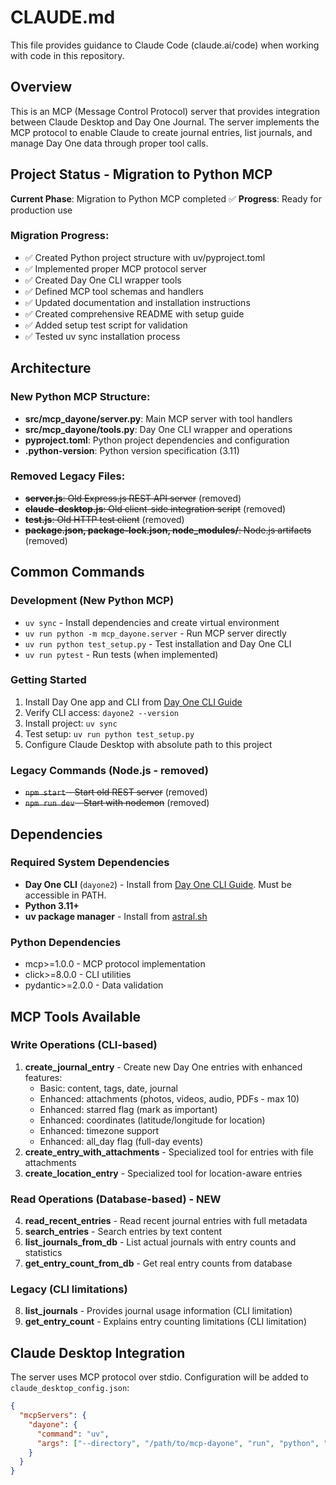 # CLAUDE.md

This file provides guidance to Claude Code (claude.ai/code) when working with code in this repository.

## Overview

This is an MCP (Message Control Protocol) server that provides integration between Claude Desktop and Day One Journal. The server implements the MCP protocol to enable Claude to create journal entries, list journals, and manage Day One data through proper tool calls.

## Project Status - Migration to Python MCP

**Current Phase**: Migration to Python MCP completed ✅
**Progress**: Ready for production use

### Migration Progress:
- ✅ Created Python project structure with uv/pyproject.toml
- ✅ Implemented proper MCP protocol server 
- ✅ Created Day One CLI wrapper tools
- ✅ Defined MCP tool schemas and handlers
- ✅ Updated documentation and installation instructions
- ✅ Created comprehensive README with setup guide
- ✅ Added setup test script for validation
- ✅ Tested uv sync installation process

## Architecture

### New Python MCP Structure:
- **src/mcp_dayone/server.py**: Main MCP server with tool handlers
- **src/mcp_dayone/tools.py**: Day One CLI wrapper and operations
- **pyproject.toml**: Python project dependencies and configuration
- **.python-version**: Python version specification (3.11)

### Removed Legacy Files:
- ~~**server.js**: Old Express.js REST API server~~ (removed)
- ~~**claude-desktop.js**: Old client-side integration script~~ (removed)
- ~~**test.js**: Old HTTP test client~~ (removed)
- ~~**package.json, package-lock.json, node_modules/**: Node.js artifacts~~ (removed)

## Common Commands

### Development (New Python MCP)
- `uv sync` - Install dependencies and create virtual environment
- `uv run python -m mcp_dayone.server` - Run MCP server directly
- `uv run python test_setup.py` - Test installation and Day One CLI
- `uv run pytest` - Run tests (when implemented)

### Getting Started
1. Install Day One app and CLI from [Day One CLI Guide](https://dayoneapp.com/guides/tips-and-tutorials/command-line-interface-cli)
2. Verify CLI access: `dayone2 --version`
3. Install project: `uv sync`
4. Test setup: `uv run python test_setup.py`
5. Configure Claude Desktop with absolute path to this project

### Legacy Commands (Node.js - removed)
- ~~`npm start` - Start old REST server~~ (removed)
- ~~`npm run dev` - Start with nodemon~~ (removed)

## Dependencies

### Required System Dependencies
- **Day One CLI** (`dayone2`) - Install from [Day One CLI Guide](https://dayoneapp.com/guides/tips-and-tutorials/command-line-interface-cli). Must be accessible in PATH.
- **Python 3.11+** 
- **uv package manager** - Install from [astral.sh](https://astral.sh/uv/install.sh)

### Python Dependencies
- mcp>=1.0.0 - MCP protocol implementation
- click>=8.0.0 - CLI utilities
- pydantic>=2.0.0 - Data validation

## MCP Tools Available

### Write Operations (CLI-based)
1. **create_journal_entry** - Create new Day One entries with enhanced features:
   - Basic: content, tags, date, journal
   - Enhanced: attachments (photos, videos, audio, PDFs - max 10)
   - Enhanced: starred flag (mark as important)  
   - Enhanced: coordinates (latitude/longitude for location)
   - Enhanced: timezone support
   - Enhanced: all_day flag (full-day events)
2. **create_entry_with_attachments** - Specialized tool for entries with file attachments
3. **create_location_entry** - Specialized tool for location-aware entries

### Read Operations (Database-based) - **NEW**
4. **read_recent_entries** - Read recent journal entries with full metadata
5. **search_entries** - Search entries by text content
6. **list_journals_from_db** - List actual journals with entry counts and statistics
7. **get_entry_count_from_db** - Get real entry counts from database

### Legacy (CLI limitations)
8. **list_journals** - Provides journal usage information (CLI limitation)
9. **get_entry_count** - Explains entry counting limitations (CLI limitation)

## Claude Desktop Integration

The server uses MCP protocol over stdio. Configuration will be added to `claude_desktop_config.json`:

```json
{
  "mcpServers": {
    "dayone": {
      "command": "uv",
      "args": ["--directory", "/path/to/mcp-dayone", "run", "python", "-m", "mcp_dayone.server"]
    }
  }
}
```